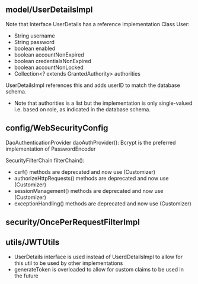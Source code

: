 



## model/UserDetailsImpl
Note that Interface UserDetails has a reference implementation Class User:
* String username
* String password
* boolean enabled
* boolean accountNonExpired
* boolean credentialsNonExpired
* boolean accountNonLocked
* Collection<? extends GrantedAuthority> authorities

UserDetailsImpl references this and adds userID to match the database schema.
- Note that authorities is a list but the implementation is only single-valued i.e. based on role, as indicated in the database schema.

## config/WebSecurityConfig

DaoAuthenticationProvider daoAuthProvider():
Bcrypt is the preferred implementation of PasswordEncoder

SecurityFilterChain filterChain():
* csrf() methods are deprecated and now use (Customizer)
* authorizeHttpRequests() methods are deprecated and now use (Customizer)
* sessionManagement() methods are deprecated and now use (Customizer)
* exceptionHandling() methods are deprecated and now use (Customizer)

## security/OncePerRequestFilterImpl

## utils/JWTUtils
- UserDetails interface is used instead of UserdDetailsImpl to allow for this util to be used by other implementations
- generateToken is overloaded to allow for custom claims to be used in the future
